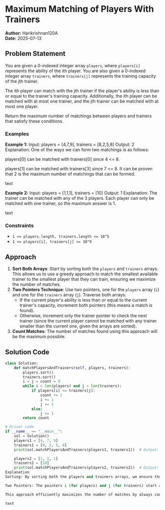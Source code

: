 # Maximum Matching of Players With Trainers

**Author:** Harikrishnan120A  
**Date:** 2025-07-13

## Problem Statement

You are given a 0-indexed integer array `players`, where `players[i]` represents the ability of the ith player. You are also given a 0-indexed integer array `trainers`, where `trainers[j]` represents the training capacity of the jth trainer.

The ith player can match with the jth trainer if the player's ability is less than or equal to the trainer's training capacity. Additionally, the ith player can be matched with at most one trainer, and the jth trainer can be matched with at most one player.

Return the maximum number of matchings between players and trainers that satisfy these conditions.

### Examples

**Example 1:**
Input: players = [4,7,9], trainers = [8,2,5,8]
Output: 2
Explanation:
One of the ways we can form two matchings is as follows:

players[0] can be matched with trainers[0] since 4 <= 8.

players[1] can be matched with trainers[3] since 7 <= 8.
It can be proven that 2 is the maximum number of matchings that can be formed.

text

**Example 2:**
Input: players = [1,1,1], trainers = [10]
Output: 1
Explanation:
The trainer can be matched with any of the 3 players.
Each player can only be matched with one trainer, so the maximum answer is 1.

text

### Constraints
- `1 <= players.length, trainers.length <= 10^5`
- `1 <= players[i], trainers[j] <= 10^9`

## Approach
1. **Sort Both Arrays**: Start by sorting both the `players` and `trainers` arrays. This allows us to use a greedy approach to match the smallest available trainer to the smallest player that they can train, ensuring we maximize the number of matches.
2. **Two Pointers Technique**: Use two pointers, one for the `players` array (`i`) and one for the `trainers` array (`j`). Traverse both arrays:
   - If the current player's ability is less than or equal to the current trainer's capacity, increment both pointers (this means a match is found).
   - Otherwise, increment only the trainer pointer to check the next trainer (since the current player cannot be matched with any trainer smaller than the current one, given the arrays are sorted).
3. **Count Matches**: The number of matches found using this approach will be the maximum possible.

## Solution Code

```python
class Solution:
    def matchPlayersAndTrainers(self, players, trainers):
        players.sort()
        trainers.sort()
        i = j = count = 0
        while i < len(players) and j < len(trainers):
            if players[i] <= trainers[j]:
                count += 1
                i += 1
                j += 1
            else:
                j += 1
        return count

# Driver code
if __name__ == "__main__":
    sol = Solution()
    players1 = [4, 7, 9]
    trainers1 = [8, 2, 5, 8]
    print(sol.matchPlayersAndTrainers(players1, trainers1))  # Output: 2

    players2 = [1, 1, 1]
    trainers2 = [10]
    print(sol.matchPlayersAndTrainers(players2, trainers2))  # Output: 1
Explanation
Sorting: By sorting both the players and trainers arrays, we ensure that we can process them in ascending order. This allows us to use a greedy method where we always try to match the smallest available trainer that can handle the current player.

Two Pointers: The pointers i (for players) and j (for trainers) start at the beginning of their respective arrays. For each player, we check if the current trainer can train them. If yes, we move both pointers forward and increment the match count. If not, we move the trainer pointer forward to check the next trainer. This ensures that we do not miss any potential matches and efficiently find the maximum number of matches in O(n log n + m log m) time due to the sorting steps, followed by an O(n + m) traversal, where n and m are the lengths of the players and trainers arrays, respectively.

This approach efficiently maximizes the number of matches by always considering the smallest possible pairings first, leveraging the sorted order to avoid unnecessary checks and ensuring optimal performance.

text
